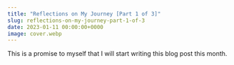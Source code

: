 ```yaml
---
title: "Reflections on My Journey [Part 1 of 3]"
slug: reflections-on-my-journey-part-1-of-3
date: 2023-01-11 00:00:00+0000
image: cover.webp
---
```


This is a promise to myself that I will start writing this blog post this month.